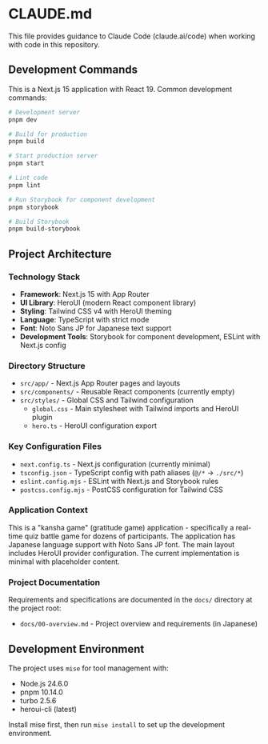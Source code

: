 # CLAUDE.md

This file provides guidance to Claude Code (claude.ai/code) when working with code in this repository.

## Development Commands

This is a Next.js 15 application with React 19. Common development commands:

```bash
# Development server
pnpm dev

# Build for production
pnpm build

# Start production server
pnpm start

# Lint code
pnpm lint

# Run Storybook for component development
pnpm storybook

# Build Storybook
pnpm build-storybook
```

## Project Architecture

### Technology Stack
- **Framework**: Next.js 15 with App Router
- **UI Library**: HeroUI (modern React component library)
- **Styling**: Tailwind CSS v4 with HeroUI theming
- **Language**: TypeScript with strict mode
- **Font**: Noto Sans JP for Japanese text support
- **Development Tools**: Storybook for component development, ESLint with Next.js config

### Directory Structure
- `src/app/` - Next.js App Router pages and layouts
- `src/components/` - Reusable React components (currently empty)
- `src/styles/` - Global CSS and Tailwind configuration
  - `global.css` - Main stylesheet with Tailwind imports and HeroUI plugin
  - `hero.ts` - HeroUI configuration export

### Key Configuration Files
- `next.config.ts` - Next.js configuration (currently minimal)
- `tsconfig.json` - TypeScript config with path aliases (`@/*` → `./src/*`)
- `eslint.config.mjs` - ESLint with Next.js and Storybook rules
- `postcss.config.mjs` - PostCSS configuration for Tailwind CSS

### Application Context
This is a "kansha game" (gratitude game) application - specifically a real-time quiz battle game for dozens of participants. The application has Japanese language support with Noto Sans JP font. The main layout includes HeroUI provider configuration. The current implementation is minimal with placeholder content.

### Project Documentation
Requirements and specifications are documented in the `docs/` directory at the project root:
- `docs/00-overview.md` - Project overview and requirements (in Japanese)

## Development Environment

The project uses `mise` for tool management with:
- Node.js 24.6.0
- pnpm 10.14.0
- turbo 2.5.6
- heroui-cli (latest)

Install mise first, then run `mise install` to set up the development environment.